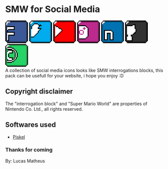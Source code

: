# SMW for Social Media  
![Icone do face](72x72/Face.gif) ![Icone do Twitter](72x72/Tweet.gif) ![Icone do Youtube](72x72/Youtube.gif) ![Icone do Instagram](72x72/Insta.gif) ![Icone do Linkedin](72x72/Linkedin.gif) ![Icone do Github](72x72/Git.gif) ![Icone do Whatsapp](72x72/Zap.gif)   
A collection of social media icons looks like SMW interrogations blocks, this pack can be usefull for your website, i hope you enjoy :D

## Copyright disclaimer
The "interrogation block" and "Super Mario World" are properties of Nintendo Co. Ltd., all rights reserved.

## Softwares used
* [Piskel](https://github.com/piskelapp/piskel)

### Thanks for coming   
By: Lucas Matheus